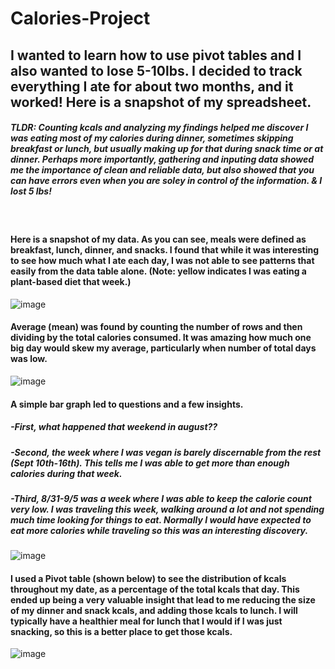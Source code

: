# Calories-Project 
## I wanted to learn how to use pivot tables and I also wanted to lose 5-10lbs. I decided to track everything I ate for about two months, and it worked! Here is a snapshot of my spreadsheet.

##### TLDR: Counting kcals and analyzing my findings helped me discover I was eating most of my calories during dinner, sometimes skipping breakfast or lunch, but usually making up for that during snack time or at dinner. Perhaps more importantly, gathering and inputing data showed me the importance of clean and reliable data, but also showed that you can have errors even when you are soley in control of the information. & I lost 5 lbs!
<br/>

#### Here is a snapshot of my data. As you can see, meals were defined as breakfast, lunch, dinner, and snacks. I found that while it was interesting to see how much what I ate each day, I was not able to see patterns that easily from the data table alone. (Note: yellow indicates I was eating a plant-based diet that week.) 
![image](https://user-images.githubusercontent.com/39841179/195396286-c21495b2-29c9-4520-b1ec-d0dd826488de.png)

#### Average (mean) was found by counting the number of rows and then dividing by the total calories consumed. It was amazing how much one big day would skew my average, particularly when number of total days was low. 
![image](https://user-images.githubusercontent.com/39841179/195398410-f6bb9a11-ec47-4f85-a66f-0640b721c00f.png)

#### A simple bar graph led to questions and a few insights.
##### -First, what happened that weekend in august?? 
##### -Second, the week where I was vegan is barely discernable from the rest (Sept 10th-16th). This tells me I was able to get more than enough calories during that week. 
##### -Third, 8/31-9/5 was a week where I was able to keep the calorie count very low. I was traveling this week, walking around a lot and not spending much time looking for things to eat. Normally I would have expected to eat more calories while traveling so this was an interesting discovery. 
![image](https://user-images.githubusercontent.com/39841179/195401287-4dd42d9e-7310-432f-99d0-ca10a8416307.png)

#### I used a Pivot table (shown below) to see the distribution of kcals throughout my date, as a percentage of the total kcals that day. This ended up being a very valuable insight that lead to me reducing the size of my dinner and snack kcals, and adding those kcals to lunch. I will typically have a healthier meal for lunch that I would if I was just snacking, so this is a better place to get those kcals. 

![image](https://user-images.githubusercontent.com/39841179/195405610-9852aa5d-b91b-4da9-bb56-d110a442a644.png)


